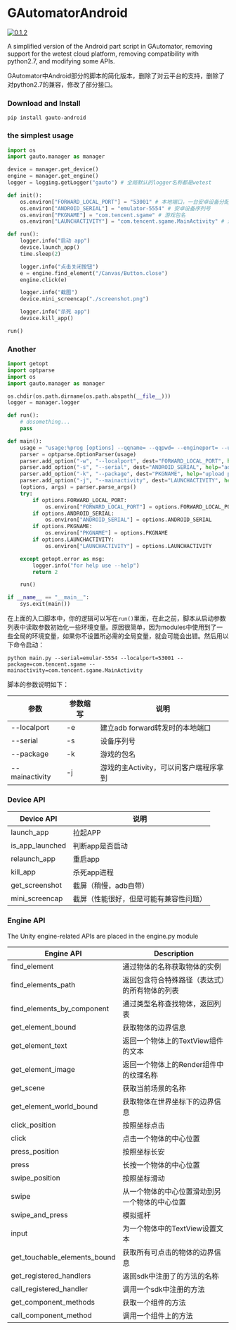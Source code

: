 # GAutomatorAndroid
[![0.1.2](https://img.shields.io/badge/version-v3.9.5-blue)](https://pypi.org/manage/project/gauto-android/releases/)

A simplified version of the Android part script in GAutomator, removing support for the wetest cloud platform, removing compatibility with python2.7, and modifying some APIs.

GAutomator中Android部分的脚本的简化版本，删除了对云平台的支持，删除了对python2.7的兼容，修改了部分接口。

### Download and Install

```shell script
pip install gauto-android
```

### the simplest usage

```python
import os
import gauto.manager as manager

device = manager.get_device()
engine = manager.get_engine()
logger = logging.getLogger("gauto") # 全局默认的logger名称都是wetest

def init():
    os.environ["FORWARD_LOCAL_PORT"] = "53001" # 本地端口，一台安卓设备分配一个
    os.environ["ANDROID_SERIAL"] = "emulator-5554" # 安卓设备序列号
    os.environ["PKGNAME"] = "com.tencent.sgame" # 游戏包名
    os.environ["LAUNCHACTIVITY"] = "com.tencent.sgame.MainActivity" # 游戏主Activity

def run():
    logger.info("启动 app")
    device.launch_app()
    time.sleep(2)

    logger.info("点击关闭按钮")
    e = engine.find_element("/Canvas/Button.close")
    engine.click(e)

    logger.info("截图")
    device.mini_screencap("./screenshot.png")

    logger.info("杀死 app")
    device.kill_app()

run()
```

### Another

```python
import getopt
import optparse
import os
import gauto.manager as manager

os.chdir(os.path.dirname(os.path.abspath(__file__)))
logger = manager.logger

def run():
    # dosomething...
    pass

def main():
    usage = "usage:%prog [options] --qqname= --qqpwd= --engineport= --uiport= --serial="
    parser = optparse.OptionParser(usage)
    parser.add_option("-w", "--localport", dest="FORWARD_LOCAL_PORT", help="forward local port")
    parser.add_option("-s", "--serial", dest="ANDROID_SERIAL", help="adb devices android mobile serial")
    parser.add_option("-k", "--package", dest="PKGNAME", help="upload password")
    parser.add_option("-j", "--mainactivity", dest="LAUNCHACTIVITY", help="upload password")
    (options, args) = parser.parse_args()
    try:
        if options.FORWARD_LOCAL_PORT:
            os.environ["FORWARD_LOCAL_PORT"] = options.FORWARD_LOCAL_PORT
        if options.ANDROID_SERIAL:
            os.environ["ANDROID_SERIAL"] = options.ANDROID_SERIAL
        if options.PKGNAME:
            os.environ["PKGNAME"] = options.PKGNAME
        if options.LAUNCHACTIVITY:
            os.environ["LAUNCHACTIVITY"] = options.LAUNCHACTIVITY

    except getopt.error as msg:
        logger.info("for help use --help")
        return 2

    run()

if __name__ == "__main__":
    sys.exit(main())

```

在上面的入口脚本中，你的逻辑可以写在`run()`里面，在此之前，脚本从启动参数列表中读取参数初始化一些环境变量。原因很简单，因为modules中使用到了一些全局的环境变量，如果你不设置所必需的全局变量，就会可能会出错。然后用以下命令启动：
```shell script
python main.py --serial=emular-5554 --localport=53001 --package=com.tencent.sgame --mainactivity=com.tencent.sgame.MainActivity
```
脚本的参数说明如下：

|参数|参数缩写|说明|
|------|------|------|
|--localport|-e|建立adb forward转发时的本地端口|
|--serial|-s|设备序列号|
|--package|-k|游戏的包名|
|--mainactivity|-j|游戏的主Activity，可以问客户端程序拿到|

### Device API

|Device API|说明|
|---|---|
|launch_app|拉起APP|
|is_app_launched|判断app是否启动|
|relaunch_app|重启app|
|kill_app|杀死app进程|
|get_screenshot|截屏（稍慢，adb自带）|
|mini_screencap|截屏（性能很好，但是可能有兼容性问题）|

### Engine API
The Unity engine-related APIs are placed in the engine.py module

| Engine API | Description |
| ------| ------ |
| find_element | 通过物体的名称获取物体的实例 |
| find_elements_path|返回包含符合特殊路径（表达式）的所有物体的列表|
|find_elements_by_component|通过类型名称查找物体，返回列表|
|get_element_bound|获取物体的边界信息|
|get_element_text|返回一个物体上的TextView组件的文本|
|get_element_image|返回一个物体上的Render组件中的纹理名称|
|get_scene|获取当前场景的名称|
|get_element_world_bound|获取物体在世界坐标下的边界信息|
|click_position|按照坐标点击|
|click|点击一个物体的中心位置|
|press_position|按照坐标长安|
|press|长按一个物体的中心位置|
|swipe_position|按照坐标滑动|
|swipe|从一个物体的中心位置滑动到另一个物体的中心位置|
|swipe_and_press|模拟摇杆|
|input|为一个物体中的TextView设置文本|
|get_touchable_elements_bound|获取所有可点击的物体的边界信息|
|get_registered_handlers|返回sdk中注册了的方法的名称|
|call_registered_handler|调用一个sdk中注册的方法|
|get_component_methods|获取一个组件的方法|
|call_component_method|调用一个组件上的方法|

